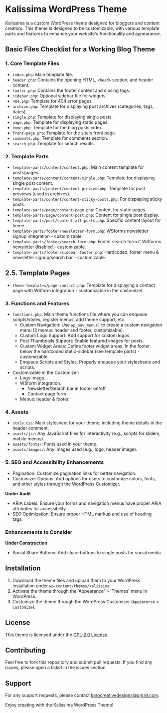 # Kalissima WordPress Theme

Kalissima is a custom WordPress theme designed for bloggers and content creators. This theme is designed to be customizable, with various template parts and features to enhance your website's functionality and appearance.

## Basic Files Checklist for a Working Blog Theme

### 1. Core Template Files
- `index.php`: Main template file.
- `header.php`: Contains the opening HTML, `<head>` section, and header content.
- `footer.php`: Contains the footer content and closing tags.
- `sidebar.php`: Optional sidebar file for widgets.
- `404.php`: Template for 404 error pages.
- `archive.php`: Template for displaying post archives (categories, tags, dates).
- `single.php`: Template for displaying single posts.
- `page.php`: Template for displaying static pages.
- `home.php`: Template for the blog posts index.
- `front-page.php`: Template for the site's front page.
- `comments.php`: Template for comments section.
- `search.php`: Template for search results.

### 2. Template Parts
- `template-parts/content/content.php`: Main content template for posts/pages.
- `template-parts/content/content-single.php`: Template for displaying single post content.
- `template-parts/content/content-preview.php`: Template for post previews (used in archives).
- `template-parts/content/content-sticky-posts.php`: For displaying sticky posts.
- `template-parts/page/content-page.php`: Content for static pages.
- `template-parts/page/content-post.php`: Content for single post display.
- `template-parts/post/content-all-posts.php`: Specific content layout for home.
- `template-parts/footer/newsletter-form.php`: WSforms newsletter signup integration - customizable.
- `template-parts/footer/search-form.php`: Footer search form if WSforms newsletter disabled - customizable.
- `template-parts/footer/sidebar-footer.php`: Hardcoded, footer menu & newsletter signup/search bar - customizable.

## 2.5. Template Pages
- `theme-templates/page-contact.php`: Template for displaying a contact page with WSform integration - customizable in the customizer.

### 3. Functions and Features
- `functions.php`: Main theme functions file where you can enqueue scripts/styles, register menus, add theme support, etc.
  - Custom Navigation: Use `wp_nav_menu()` to create a custom navigation menu (2 menus: header and footer, customizable). 
  - Custom Logo Support: Add support for custom logos.
  - Post Thumbnails Support: Enable featured images for posts.
  - Custom Widget Areas: Define footer widget areas. In the footer, below the hardcoded static-sidebar (see template parts) - customizable.
  - Enqueue Scripts and Styles: Properly enqueue your stylesheets and scripts.
- Customizable in the Customizer:
  - Logo image.
  - WSform integration.
    - Newsletter/Search bar in footer on/off 
    - Contact page form
  - Menus: header & footer.

### 4. Assets
- `style.css`: Main stylesheet for your theme, including theme details in the header comment.
- `assets/js/`: Any JavaScript files for interactivity (e.g., scripts for sliders, mobile menus).
- `assets/fonts/`: Fonts used in your theme.
- `assets/images/`: Any images used (e.g., logo, header image).

### 5. SEO and Accessibility Enhancements
- Pagination: Customize pagination links for better navigation.
- Customizer Options: Add options for users to customize colors, fonts, and other styles through the WordPress Customizer.

**Under Audit**
- ARIA Labels: Ensure your forms and navigation menus have proper ARIA attributes for accessibility.
- SEO Optimization: Ensure proper HTML markup and use of heading tags.

### Enhancements to Consider
**Under Construction**
- Social Share Buttons: Add share buttons to single posts for social media.

## Installation
1. Download the theme files and upload them to your WordPress installation under `wp-content/themes/kalissima`.
2. Activate the theme through the 'Appearance' > 'Themes' menu in WordPress.
3. Customize the theme through the WordPress Customizer (`Appearance` > `Customize`).

## License
This theme is licensed under the [GPL-2.0 License](LICENSE).

## Contributing
Feel free to fork this repository and submit pull requests. If you find any issues, please open a ticket in the issues section.

## Support
For any support requests, please contact karocreativedesigns@gmail.com.

Enjoy creating with the Kalissima WordPress Theme!

